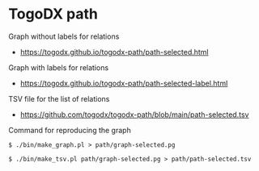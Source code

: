 # TogoDX path

Graph without labels for relations
* https://togodx.github.io/togodx-path/path-selected.html

Graph with labels for relations
* https://togodx.github.io/togodx-path/path-selected-label.html

TSV file for the list of relations
* https://github.com/togodx/togodx-path/blob/main/path-selected.tsv

Command for reproducing the graph
```
$ ./bin/make_graph.pl > path/graph-selected.pg
```
```
$ ./bin/make_tsv.pl path/graph-selected.pg > path/path-selected.tsv
```
